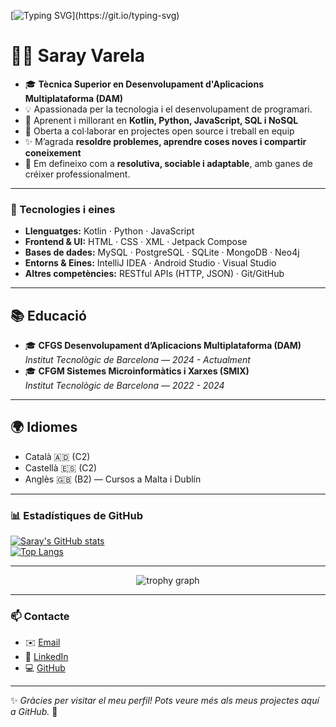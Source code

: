 

[![Typing SVG](https://readme-typing-svg.demolab.com?font=Fira+Code&size=40&pause=1000&color=7A3FF7&background=C8B9FF11&center=true&vCenter=true&width=540&lines=Welcome+to+my+Github!)](https://git.io/typing-svg)

# 👩‍💻 Saray Varela  

- 🎓 **Tècnica Superior en Desenvolupament d'Aplicacions Multiplataforma (DAM)**  
- 💡 Apassionada per la tecnologia i el desenvolupament de programari.
- 🌱 Aprenent i millorant en **Kotlin, Python, JavaScript, SQL i NoSQL**
- 🤝 Oberta a col·laborar en projectes open source i treball en equip
- ✨ M’agrada **resoldre problemes, aprendre coses noves i compartir coneixement** 
- 💬 Em defineixo com a **resolutiva, sociable i adaptable**, amb ganes de créixer professionalment.  

---

### 🚀 Tecnologies i eines
- **Llenguatges:** Kotlin · Python · JavaScript  
- **Frontend & UI:** HTML · CSS · XML · Jetpack Compose  
- **Bases de dades:** MySQL · PostgreSQL · SQLite · MongoDB · Neo4j  
- **Entorns & Eines:** IntelliJ IDEA · Android Studio · Visual Studio
- **Altres competències:** RESTful APIs (HTTP, JSON) · Git/GitHub  

---

## 📚 Educació  
- 🎓 **CFGS Desenvolupament d’Aplicacions Multiplataforma (DAM)**  
  *Institut Tecnològic de Barcelona — 2024 - Actualment*  
- 🎓 **CFGM Sistemes Microinformàtics i Xarxes (SMIX)**  
  *Institut Tecnològic de Barcelona — 2022 - 2024*  

---

## 🌍 Idiomes  
- Català 🇦🇩 (C2)  
- Castellà 🇪🇸 (C2)  
- Anglès 🇬🇧 (B2) — Cursos a Malta i Dublín  

---

### 📊 Estadístiques de GitHub
[![Saray's GitHub stats](https://github-readme-stats.vercel.app/api?username=SV-jtv&show_icons=true&theme=radical)](https://github.com/anuraghazra/github-readme-stats)  
[![Top Langs](https://github-readme-stats.vercel.app/api/top-langs/?username=SV-jtv&layout=compact&theme=radical)](https://github.com/anuraghazra/github-readme-stats)

---

<div align="center">
  <img src="https://github-profile-trophy.vercel.app?username=SV-jtv&theme=dracula&margin-w=8&margin-h=8&no-bg=true&no-frame=true" alt="trophy graph"  />
</div>

---

### 📫 Contacte
- ✉️ [Email](mailto:Torresyosely06@gmail.com)  
- 💼 [LinkedIn](https://www.linkedin.com/in/-sv06)  
- 💻 [GitHub](https://github.com/SV-jtv)  

---

✨ *Gràcies per visitar el meu perfil! Pots veure més als meus projectes aquí a GitHub.* 🚀
